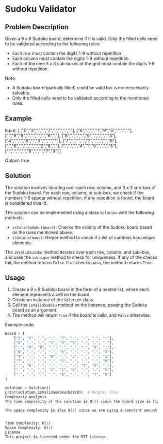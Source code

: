 # Sudoku Validator

## Problem Description

Given a 9 x 9 Sudoku board, determine if it is valid. Only the filled cells need to be validated according to the following rules:

- Each row must contain the digits 1-9 without repetition.
- Each column must contain the digits 1-9 without repetition.
- Each of the nine 3 x 3 sub-boxes of the grid must contain the digits 1-9 without repetition.

Note:
- A Sudoku board (partially filled) could be valid but is not necessarily solvable.
- Only the filled cells need to be validated according to the mentioned rules.

## Example

Input:
[
["5","3",".",".","7",".",".",".","."],
["6",".",".","1","9","5",".",".","."],
[".","9","8",".",".",".",".","6","."],
["8",".",".",".","6",".",".",".","3"],
["4",".",".","8",".","3",".",".","1"],
["7",".",".",".","2",".",".",".","6"],
[".","6",".",".",".",".","2","8","."],
[".",".",".","4","1","9",".",".","5"],
[".",".",".",".","8",".",".","7","9"]
]


Output:
true


## Solution

The solution involves iterating over each row, column, and 3 x 3 sub-box of the Sudoku board. For each row, column, or sub-box, we check if the numbers 1-9 appear without repetition. If any repetition is found, the board is considered invalid.

The solution can be implemented using a class `Solution` with the following methods:
- `isValidSudoku(board)`: Checks the validity of the Sudoku board based on the rules mentioned above.
- `isUnique(nums)`: Helper method to check if a list of numbers has unique elements.

The `isValidSudoku` method iterates over each row, column, and sub-box, and uses the `isUnique` method to check for uniqueness. If any of the checks fail, the method returns `False`. If all checks pass, the method returns `True`.

## Usage

1. Create a 9 x 9 Sudoku board in the form of a nested list, where each element represents a cell on the board.
2. Create an instance of the `Solution` class.
3. Call the `isValidSudoku` method on the instance, passing the Sudoku board as an argument.
4. The method will return `True` if the board is valid, and `False` otherwise.

Example code:

```python
board = [
    ["5", "3", ".", ".", "7", ".", ".", ".", "."],
    ["6", ".", ".", "1", "9", "5", ".", ".", "."],
    [".", "9", "8", ".", ".", ".", ".", "6", "."],
    ["8", ".", ".", ".", "6", ".", ".", ".", "3"],
    ["4", ".", ".", "8", ".", "3", ".", ".", "1"],
    ["7", ".", ".", ".", "2", ".", ".", ".", "6"],
    [".", "6", ".", ".", ".", ".", "2", "8", "."],
    [".", ".", ".", "4", "1", "9", ".", ".", "5"],
    [".", ".", ".", ".", "8", ".", ".", "7", "9"]
]

solution = Solution()
print(solution.isValidSudoku(board))  # Output: True
Complexity Analysis
The time complexity of the solution is O(1) since the board size is fixed (9 x 9).

The space complexity is also O(1) since we are using a constant amount of extra space to store the number set.


Time Complexity: O(1)
Space Complexity: O(1)
License
This project is licensed under the MIT License.
